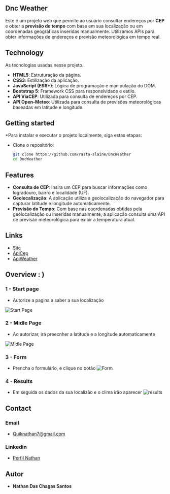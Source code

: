 
## Dnc Weather
Este é um projeto web que permite ao usuário consultar endereços por **CEP** e obter a **previsão do tempo** com base em sua localização ou em coordenadas geográficas inseridas manualmente.
Utilizamos APIs para obter informações de endereços e previsão meteorológica em tempo real.


## Technology 

As tecnologias usadas nesse projeto.

- **HTML5**: Estruturação da página.
- **CSS3**: Estilização da aplicação.
- **JavaScript (ES6+)**: Lógica de programação e manipulação do DOM.
- **Bootstrap 5**: Framework CSS para responsividade e estilo.
- **API ViaCEP**: Utilizada para consulta de endereços por CEP.
- **API Open-Meteo**: Utilizada para consulta de previsões meteorológicas baseadas em latitude e longitude.




## Getting started

*Para instalar e executar o projeto localmente, siga estas etapas:

* Clone o repositório:
   ```bash
   git clone https://github.com/rasta-slaine/DncWeather
   cd DncWeather
   ```
   
## Features

- **Consulta de CEP**: Insira um CEP para buscar informações como logradouro, bairro e localidade (UF).
- **Geolocalização**: A aplicação utiliza a geolocalização do navegador para capturar latitude e longitude automaticamente.
- **Previsão do Tempo**: Com base nas coordenadas obtidas pela geolocalização ou inseridas manualmente, a aplicação consulta uma API de previsão meteorológica para exibir a temperatura atual.


## Links
- [Site](https://landingpagearquiteturanathan.netlify.app/)
- [ApiCep](https://viacep.com.br/)
- [ApiWeather](https://open-meteo.com/en/docs/)


## Overview : )

### 1 - Start page 
- Autorize a pagina a saber a sua localização

![Start Page](https://raw.githubusercontent.com/rasta-slaine/DncWeather/main/assets/git/img/img-1.png)

### 2 - Midle Page
- Ao autorizar, irá preecnher a latitude e a longitude automaticamente

![Midle Page](https://raw.githubusercontent.com/rasta-slaine/DncWeather/main/assets/git/img/img-2.png)

### 3 - Form
- Prencha o formulário, e clique no botão
![Form](https://raw.githubusercontent.com/rasta-slaine/DncWeather/main/assets/git/img/img-3.png)

### 4 - Results
- Em seguida os dados da sua localizão e o clima irão aparecer
![results](https://raw.githubusercontent.com/rasta-slaine/DncWeather/main/assets/git/img/img-4.png)


## Contact
 ### Email  
   * Quiknathan7@gmail.com
 ### Linkedin 
   * [Perfil Nathan](https://www.linkedin.com/in/nathan-das-chagas-santos-862179185/)

  ## Autor

  * **Nathan Das Chagas Santos** 
